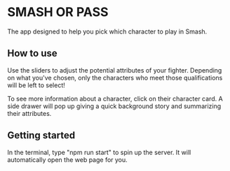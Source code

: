 # SMASH OR PASS

The app designed to help you pick which character to play in Smash.

## How to use

Use the sliders to adjust the potential attributes of your fighter. Depending on what you've chosen, only the characters who meet those qualifications will be left to select!

To see more information about a character, click on their character card. A side drawer will pop up giving a quick background story and summarizing their attributes.

## Getting started

In the terminal, type "npm run start" to spin up the server. It will automatically open the web page for you.
